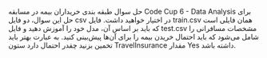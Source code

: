 حل سوال طبقه بندی خریداران بیمه در مسابقه Code Cup 6 - Data Analysis
 برای حل این سوال، دو فایل csv در اختیار خواهید داشت. فایل train.csv‍‍ همان فایلی است که باید بر اساس آن، مدل خود را آموزش دهید و فایل test.csv مشخصات مسافرانی را شامل می‌شود که باید احتمال خریدن بیمه را برای آن‌ها پیش‌بینی کنید. به عبارت بهتر باید تخمین بزنید چقدر احتمال دارد ستون TravelInsurance مقدار Yes‍‍ داشته باشد.
